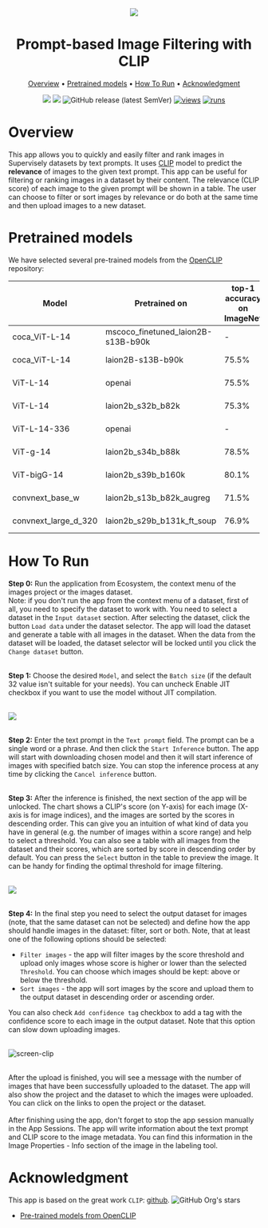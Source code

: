 <div align="center" markdown>
<img src="https://user-images.githubusercontent.com/115161827/233118282-30d61976-a80e-46cf-be93-ca3388c816fb.jpg"/>

# Prompt-based Image Filtering with CLIP

<p align="center">
  <a href="#Overview">Overview</a> •
  <a href="#Pretrained-models">Pretrained models</a> •
  <a href="#How-To-Run">How To Run</a> •
  <a href="#Acknowledgment">Acknowledgment</a>
</p>

[![](https://img.shields.io/badge/supervisely-ecosystem-brightgreen)](https://ecosystem.supervise.ly/apps/supervisely-ecosystem/prompt-based-image-filtering)
[![](https://img.shields.io/badge/slack-chat-green.svg?logo=slack)](https://supervise.ly/slack)
![GitHub release (latest SemVer)](https://img.shields.io/github/v/release/supervisely-ecosystem/prompt-based-image-filtering)
[![views](https://app.supervise.ly/img/badges/views/supervisely-ecosystem/prompt-based-image-filtering)](https://supervise.ly)
[![runs](https://app.supervise.ly/img/badges/runs/supervisely-ecosystem/prompt-based-image-filtering)](https://supervise.ly)

</div>

# Overview

This app allows you to quickly and easily filter and rank images in Supervisely datasets by text prompts. It uses [CLIP](https://openai.com/research/clip) model to predict the **relevance** of images to the given text prompt. This app can be useful for filtering or ranking images in a dataset by their content. The relevance (CLIP score) of each image to the given prompt will be shown in a table. The user can choose to filter or sort images by relevance or do both at the same time and then upload images to a new dataset.

# Pretrained models

We have selected several pre-trained models from the [OpenCLIP](https://github.com/mlfoundations/open_clip) repository:

| Model                | Pretrained on                      | top-1 accuracy on ImageNet | Size    |
| -------------------- | ---------------------------------- | -------------------------- | ------- |
| coca_ViT-L-14        | mscoco_finetuned_laion2B-s13B-b90k | -                          | 2.55 GB |
| coca_ViT-L-14        | laion2B-s13B-b90k                  | 75.5%                      | 2.55 GB |
| ViT-L-14             | openai                             | 75.5%                      | 933 MB  |
| ViT-L-14             | laion2b_s32b_b82k                  | 75.3%                      | 933 MB  |
| ViT-L-14-336         | openai                             | -                          | 933 MB  |
| ViT-g-14             | laion2b_s34b_b88k                  | 78.5%                      | 5.47 GB |
| ViT-bigG-14          | laion2b_s39b_b160k                 | 80.1%                      | 10.2 GB |
| convnext_base_w      | laion2b_s13b_b82k_augreg           | 71.5%                      | 718 MB  |
| convnext_large_d_320 | laion2b_s29b_b131k_ft_soup         | 76.9%                      | 1.41 GB |

# How To Run

**Step 0:** Run the application from Ecosystem, the context menu of the images project or the images dataset.<br>
Note: if you don't run the app from the context menu of a dataset, first of all, you need to specify the dataset to work with. You need to select a dataset in the `Input dataset` section. After selecting the dataset, click the button `Load data` under the dataset selector. The app will load the dataset and generate a table with all images in the dataset. When the data from the dataset will be loaded, the dataset selector will be locked until you click the `Change dataset` button.<br><br>

**Step 1:** Choose the desired `Model`, and select the `Batch size` (if the default 32 value isn't suitable for your needs). You can uncheck Enable JIT checkbox if you want to use the model without JIT compilation.<br><br>

<img src="https://user-images.githubusercontent.com/115161827/232123410-239309d8-e65a-492e-8617-427424359660.png" />
<br><br>

**Step 2:** Enter the text prompt in the `Text prompt` field. The prompt can be a single word or a phrase. And then click the `Start Inference` button. The app will start with downloading chosen model and then it will start inference of images with specified batch size. You can stop the inference process at any time by clicking the `Cancel inference` button.<br><br>

**Step 3:** After the inference is finished, the next section of the app will be unlocked. The chart shows a CLIP's score (on Y-axis) for each image (X-axis is for image indices), and the images are sorted by the scores in descending order. This can give you an intuition of what kind of data you have in general (e.g. the number of images within a score range) and help to select a threshold. You can also see a table with all images from the dataset and their scores, which are sorted by score in descending order by default. You can press the `Select` button in the table to preview the image. It can be handy for finding the optimal threshold for image filtering.<br><br>

<img src="https://user-images.githubusercontent.com/115161827/232123378-49a885c7-7656-4ec1-85f2-f8d3be5d3597.png" /> <br><br>

**Step 4:** In the final step you need to select the output dataset for images (note, that the same dataset can not be selected) and define how the app should handle images in the dataset: filter, sort or both. Note, that at least one of the following options should be selected:<br>

- `Filter images` - the app will filter images by the score threshold and upload only images whose score is higher or lower than the selected `Threshold`. You can choose which images should be kept: above or below the threshold.<br>
- `Sort images` - the app will sort images by the score and upload them to the output dataset in descending order or ascending order.<br>

You can also check `Add confidence tag` checkbox to add a tag with the confidence score to each image in the output dataset. Note that this option can slow down uploading images.<br><br>

![screen-clip](https://user-images.githubusercontent.com/115161827/233337650-e19f35b9-b537-4ee3-926e-57b0bd074f36.png) <br><br>

After the upload is finished, you will see a message with the number of images that have been successfully uploaded to the dataset. The app will also show the project and the dataset to which the images were uploaded. You can click on the links to open the project or the dataset.<br><br>
After finishing using the app, don't forget to stop the app session manually in the App Sessions. The app will write information about the text prompt and CLIP score to the image metadata. You can find this information in the Image Properties - Info section of the image in the labeling tool.

# Acknowledgment

This app is based on the great work `CLIP`: [github](https://github.com/openai/CLIP). ![GitHub Org's stars](https://img.shields.io/github/stars/openai/CLIP?style=social)

- [Pre-trained models from OpenCLIP](https://github.com/mlfoundations/open_clip)
